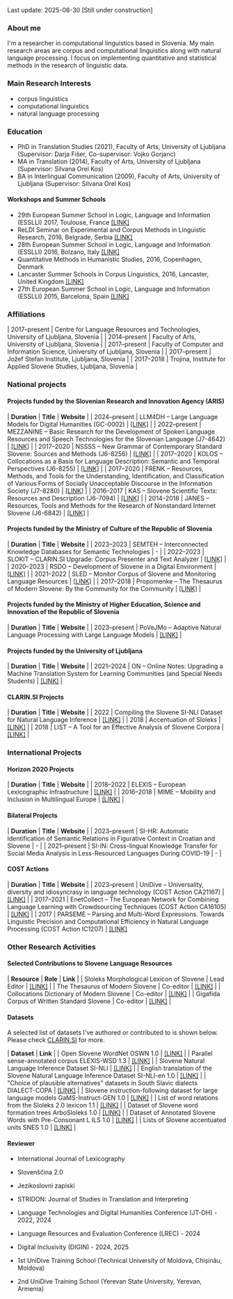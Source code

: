 Last update: 2025-08-30
[Still under construction]  

<!--![Image](jc_fri_profile.png)-->
### About me
I'm a researcher in computational linguistics based in Slovenia. My main research areas are corpus and computational linguistics along with natural language processing. I focus on implementing quantitative and statistical methods in the research of linguistic data.

<!--[SICRIS](https://cris.cobiss.net/ecris/si/sl/researcher/42448) | [Google Scholar](https://scholar.google.com/citations?user=n56k8E0AAAAJ&hl=en) | [ORCID](https://orcid.org/0000-0002-3037-6848) | [LinkedIn](https://si.linkedin.com/in/jaka-%C4%8Dibej-18575585) | [ResearchGate](https://www.researchgate.net/profile/Jaka-Cibej-2) -->

### Main Research Interests
- corpus linguistics
- computational linguistics
- natural language processing

### Education
- PhD in Translation Studies (2021), Faculty of Arts, University of Ljubljana (Supervisor: Darja Fišer, Co-supervisor: Vojko Gorjanc)
- MA in Translation (2014), Faculty of Arts, University of Ljubljana (Supervisor: Silvana Orel Kos)
- BA in Interlingual Communication (2009), Faculty of Arts, University of Ljubljana (Supervisor: Silvana Orel Kos)

#### Workshops and Summer Schools
- 29th European Summer School in Logic, Language and Information (ESSLLI) 2017, Toulouse, France [\[LINK\]](https://www.irit.fr/esslli2017/)
- ReLDI Seminar on Experimental and Corpus Methods in Linguistic Research, 2016, Belgrade, Serbia [\[LINK\]](https://reldi.spur.uzh.ch/hr-sr/seminari/seminar-1/)
- 28th European Summer School in Logic, Language and Information (ESSLLI) 2016, Bolzano, Italy [\[LINK\]](https://esslli2016.unibz.it/)
- Quantitative Methods in Humanistic Studies, 2016, Copenhagen, Denmark
- Lancaster Summer Schools in Corpus Linguistics, 2016, Lancaster, United Kingdom [\[LINK\]](https://wp.lancs.ac.uk/corpussummerschools/)
- 27th European Summer School in Logic, Language and Information (ESSLLI) 2015, Barcelona, Spain [\[LINK\]](http://www.esslli2015.org/)

### Affiliations

| 2017–present | Centre for Language Resources and Technologies, University of Ljubljana, Slovenia |
| 2014–present      | Faculty of Arts, University of Ljubljana, Slovenia |
| 2017–present   | Faculty of Computer and Information Science, University of Ljubljana, Slovenia |
| 2017–present   | Jožef Stefan Institute, Ljubljana, Slovenia        |
| 2017–2018   | Trojina, Institute for Applied Slovene Studies, Ljubljana, Slovenia        |

### National projects

#### Projects funded by the Slovenian Research and Innovation Agency (ARIS)

| **Duration**      | **Title** | **Website** |
| 2024–present      | LLM4DH – Large Language Models for Digital Humanities (GC-0002) | [\[LINK\]](https://www.cjvt.si/llm4dh/) |
| 2022–present      | MEZZANINE – Basic Research for the Development of Spoken Language Resources and Speech Technologies for the Slovenian Language (J7-4642) | [\[LINK\]](https://mezzanine.um.si/en/about-us/) |
| 2017–2020      | NSSSS – New Grammar of Contemporary Standard Slovene: Sources and Methods (J6-8256) | [\[LINK\]](https://slovnica.ijs.si/?lang=en) |
| 2017–2020      | KOLOS – Collocations as a Basis for Language Description: Semantic and Temporal Perspectives (J6-8255) | [\[LINK\]](https://www.cjvt.si/kolos/en/) |
| 2017–2020      | FRENK – Resources, Methods, and Tools for the Understanding, Identification, and Classification of Various Forms of Socially Unacceptable Discourse in the Information Society (J7-8280) | [\[LINK\]](https://nl.ijs.si/frenk/english/) |
| 2016–2017 | KAS – Slovene Scientific Texts: Resources and Description (J6-7094) | [\[LINK\]](https://nl.ijs.si/kas/english/) |
| 2014–2018 | JANES – Resources, Tools and Methods for the Research of Nonstandard Internet Slovene (J6-6842) | [\[LINK\]](https://nl.ijs.si/janes/english/) |

#### Projects funded by the Ministry of Culture of the Republic of Slovenia

| **Duration**      | **Title** | **Website** |
| 2023–2023      | SEMTEH – Interconnected Knowledge Databases for Semantic Technologies | - |
| 2022–2023      | SLOKIT – CLARIN.SI Upgrade: Corpus Presenter and Text Analyzer | [\[LINK\]](https://slokit.ijs.si/) |
| 2020–2023      | RSDO – Development of Slovene in a Digital Environment | [\[LINK\]](https://rsdo.slovenscina.eu/en) |
| 2021–2022      | SLED – Monitor Corpus of Slovene and Monitoring Language Resources | [\[LINK\]](https://sled.ijs.si/) |
| 2017–2018      | Propomenke – The Thesaurus of Modern Slovene: By the Community for the Community | [\[LINK\]](https://www.cjvt.si/promocija-sopomenk/) |

#### Projects funded by the Ministry of Higher Education, Science and Innovation of the Republic of Slovenia

| **Duration** | **Title** | **Website** |
| 2023–present | PoVeJMo – Adaptive Natural Language Processing with Large Language Models | [\[LINK\]](https://www.cjvt.si/povejmo/en/project/) |

#### Projects funded by the University of Ljubljana

| **Duration**      | **Title** | **Website** |
| 2021–2024   | ON – Online Notes: Upgrading a Machine Translation System for Learning Communities (and Special Needs Students) |  [\[LINK\]](https://www.cjvt.si/online-notes/) |

#### CLARIN.SI Projects

| **Duration** | **Title** | **Website** |
| 2022 | Compiling the Slovene SI-NLI Dataset for Natural Language Inference | [\[LINK\]](https://www.clarin.si/info/storitve/projekti/#Ustvarjanje_slovenske_mnozice_SI-NLI_za_sklepanje_o_pomenskem_sosledju_besedil) |
| 2018 | Accentuation of Sloleks | [\[LINK\]](https://www.clarin.si/info/storitve/projekti/#Naglasevanje_leksikona_Sloleks) |
| 2018 | LIST – A Tool for an Effective Analysis of Slovene Corpora | [\[LINK\]](https://www.clarin.si/info/storitve/projekti/#Orodje_za_ucinkovito_analizo_slovenskih_korpusov) |

### International Projects

#### Horizon 2020 Projects

| **Duration**      | **Title** | **Website** |
| 2018–2022 | ELEXIS – European Lexicographic Infrastructure | [\[LINK\]](https://elex.is/) |
| 2016–2018 | MIME – Mobility and Inclusion in Multilingual Europe | [\[LINK\]](https://www.mime-project.org/) |

#### Bilateral Projects

| **Duration**      | **Title** | **Website** |
| 2023–present | SI-HR: Automatic Identification of Semantic Relations in Figurative Context in Croatian and Slovene | - |
| 2021–present | SI-IN: Cross-lingual Knowledge Transfer for Social Media Analysis in Less-Resourced Languages During COVID-19 | - |

#### COST Actions

| **Duration**  | **Title** | **Website** |
| 2023–present | UniDive – Universality, diversity and idiosyncrasy in language technology (COST Action CA21167) | [\[LINK\]](https://www.cost.eu/actions/CA21167/) |
| 2017–2021 | EnetCollect – The European Network for Combining Language Learning with Crowdsourcing Techniques (COST Action CA16105) | [\[LINK\]](http://enetcollect.eurac.edu/) |
| 2017 | PARSEME – Parsing and Multi-Word Expressions. Towards Linguistic Precision and Computational Efficiency in Natural Language Processing (COST Action IC1207) | [\[LINK\]](https://typo.uni-konstanz.de/parseme/)

### Other Research Activities

#### Selected Contributions to Slovene Language Resources

| **Resource**  | **Role** | **Link** |
| Sloleks Morphological Lexicon of Slovene | Lead Editor | [\[LINK\]](https://viri.cjvt.si/sloleks/eng/) |
| The Thesaurus of Modern Slovene | Co-editor | [\[LINK\]](https://viri.cjvt.si/sopomenke/eng/) |
| Collocations Dictionary of Modern Slovene | Co-editor | [\[LINK\]](https://viri.cjvt.si/kolokacije/eng/) |
| Gigafida Corpus of Written Standard Slovene | Co-editor  | [\[LINK\]](https://viri.cjvt.si/gigafida/) |

#### Datasets
A selected list of datasets I've authored or contributed to is shown below. Please check [CLARIN.SI](https://www.clarin.si/repository/xmlui/discover?filtertype=author&filter_relational_operator=equals&filter=%C4%8Cibej%2C+Jaka) for more.

| **Dataset** | **Link** |
| Open Slovene WordNet OSWN 1.0 | [\[LINK\]](http://hdl.handle.net/11356/1888) |
| Parallel sense-annotated corpus ELEXIS-WSD 1.3 | [\[LINK\]](http://hdl.handle.net/11356/2029) |
| Slovene Natural Language Inference Dataset SI-NLI | [\[LINK\]](http://hdl.handle.net/11356/1707) |
| English translation of the Slovene Natural Language Inference Dataset SI-NLI-en 1.0 | [\[LINK\]](http://hdl.handle.net/11356/1934) |
| "Choice of plausible alternatives" datasets in South Slavic dialects DIALECT-COPA | [\[LINK\]](http://hdl.handle.net/11356/1766) |
| Slovene instruction-following dataset for large language models GaMS-Instruct-GEN 1.0 | [\[LINK\]](http://hdl.handle.net/11356/1971) |
| List of word relations from the Sloleks 2.0 lexicon 1.1 | [\[LINK\]](http://hdl.handle.net/11356/1986) |
| Dataset of Slovene word formation trees ArboSloleks 1.0 | [\[LINK\]](http://hdl.handle.net/11356/2000) |
| Dataset of Annotated Slovene Words with Pre-Consonant L ILS 1.0 | [\[LINK\]](http://hdl.handle.net/11356/2025) |
| Lists of Slovene accentuated units SNES 1.0 | [\[LINK\]](http://hdl.handle.net/11356/2003) | 

#### Reviewer
* International Journal of Lexicography
* Slovenščina 2.0
* Jezikoslovni zapiski
* STRIDON: Journal of Studies in Translation and Interpreting

* Language Technologies and Digital Humanities Conference (JT-DH) - 2022, 2024
* Language Resources and Evaluation Conference (LREC) - 2024
* Digital Inclusivity (DIGIN) - 2024, 2025

* 1st UniDive Training School (Technical University of Moldova, Chișinău, Moldova)
* 2nd UniDive Training School (Yerevan State University, Yerevan, Armenia)

<!--
### Publications

[Link to COBISS]


## Welcome to GitHub Pages

You can use the [editor on GitHub](https://github.com/jakacibej/jakacibej.github.io/edit/main/index.md) to maintain and preview the content for your website in Markdown files.

Whenever you commit to this repository, GitHub Pages will run [Jekyll](https://jekyllrb.com/) to rebuild the pages in your site, from the content in your Markdown files.

### Markdown

Markdown is a lightweight and easy-to-use syntax for styling your writing. It includes conventions for

```markdown
Syntax highlighted code block

# Header 1
## Header 2
### Header 3

- Bulleted
- List

1. Numbered
2. List

**Bold** and _Italic_ and `Code` text

[Link](url) and ![Image](src)
```

For more details see [GitHub Flavored Markdown](https://guides.github.com/features/mastering-markdown/).

### Jekyll Themes

Your Pages site will use the layout and styles from the Jekyll theme you have selected in your [repository settings](https://github.com/jakacibej/jakacibej.github.io/settings). The name of this theme is saved in the Jekyll `_config.yml` configuration file.

### Support or Contact

Having trouble with Pages? Check out our [documentation](https://docs.github.com/categories/github-pages-basics/) or [contact support](https://support.github.com/contact) and we’ll help you sort it out.

-->
